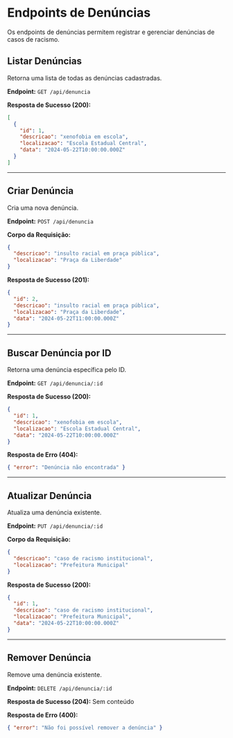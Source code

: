 # Endpoints de Denúncias

Os endpoints de denúncias permitem registrar e gerenciar denúncias de casos de racismo.

## Listar Denúncias

Retorna uma lista de todas as denúncias cadastradas.

**Endpoint:** `GET /api/denuncia`

**Resposta de Sucesso (200):**
```json
[
  {
    "id": 1,
    "descricao": "xenofobia em escola",
    "localizacao": "Escola Estadual Central",
    "data": "2024-05-22T10:00:00.000Z"
  }
]
```

---

## Criar Denúncia

Cria uma nova denúncia.

**Endpoint:** `POST /api/denuncia`

**Corpo da Requisição:**
```json
{
  "descricao": "insulto racial em praça pública",
  "localizacao": "Praça da Liberdade"
}
```

**Resposta de Sucesso (201):**
```json
{
  "id": 2,
  "descricao": "insulto racial em praça pública",
  "localizacao": "Praça da Liberdade",
  "data": "2024-05-22T11:00:00.000Z"
}
```

---

## Buscar Denúncia por ID

Retorna uma denúncia específica pelo ID.

**Endpoint:** `GET /api/denuncia/:id`

**Resposta de Sucesso (200):**
```json
{
  "id": 1,
  "descricao": "xenofobia em escola",
  "localizacao": "Escola Estadual Central",
  "data": "2024-05-22T10:00:00.000Z"
}
```

**Resposta de Erro (404):**
```json
{ "error": "Denúncia não encontrada" }
```

---

## Atualizar Denúncia

Atualiza uma denúncia existente.

**Endpoint:** `PUT /api/denuncia/:id`

**Corpo da Requisição:**
```json
{
  "descricao": "caso de racismo institucional",
  "localizacao": "Prefeitura Municipal"
}
```

**Resposta de Sucesso (200):**
```json
{
  "id": 1,
  "descricao": "caso de racismo institucional",
  "localizacao": "Prefeitura Municipal",
  "data": "2024-05-22T10:00:00.000Z"
}
```

---

## Remover Denúncia

Remove uma denúncia existente.

**Endpoint:** `DELETE /api/denuncia/:id`

**Resposta de Sucesso (204):**
Sem conteúdo

**Resposta de Erro (400):**
```json
{ "error": "Não foi possível remover a denúncia" }
```